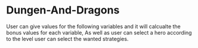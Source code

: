 # Dungen-And-Dragons
 User can give values for the following variables and it will calcualte the bonus values for each variable, As well as user can select a hero according to the level user can select the wanted strategies.
